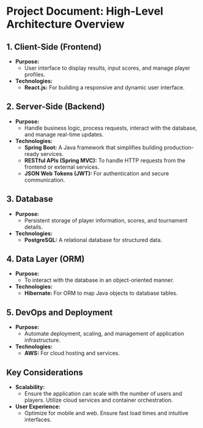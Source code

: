 # Project Document: High-Level Architecture Overview

## 1. Client-Side (Frontend)
- **Purpose:**
    - User interface to display results, input scores, and manage player profiles.
- **Technologies:**
    - **React.js:** For building a responsive and dynamic user interface.

## 2. Server-Side (Backend)
- **Purpose:**
    - Handle business logic, process requests, interact with the database, and manage real-time updates.
- **Technologies:**
    - **Spring Boot:** A Java framework that simplifies building production-ready services.
    - **RESTful APIs (Spring MVC):** To handle HTTP requests from the frontend or external services.
    - **JSON Web Tokens (JWT):** For authentication and secure communication.

## 3. Database
- **Purpose:**
    - Persistent storage of player information, scores, and tournament details.
- **Technologies:**
    - **PostgreSQL:** A relational database for structured data.

## 4. Data Layer (ORM)
- **Purpose:**
    - To interact with the database in an object-oriented manner.
- **Technologies:**
    - **Hibernate:** For ORM to map Java objects to database tables.

## 5. DevOps and Deployment
- **Purpose:**
    - Automate deployment, scaling, and management of application infrastructure.
- **Technologies:**
    - **AWS:** For cloud hosting and services.

## Key Considerations
- **Scalability:**
    - Ensure the application can scale with the number of users and players. Utilize cloud services and container orchestration.
- **User Experience:**
    - Optimize for mobile and web. Ensure fast load times and intuitive interfaces.